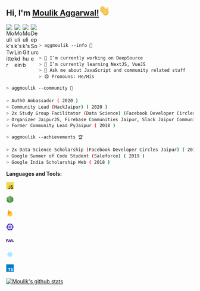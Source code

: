 ## Hi, I'm [Moulik Aggarwal!](https://www.aggmoulik.me)<img src="https://raw.githubusercontent.com/ABSphreak/ABSphreak/master/gifs/Hi.gif" width="30px">

<a href="https://twitter.com/aggmoulik">
  <img align="left" alt="Moulik's Twitter" width="22px" src="https://cdn.jsdelivr.net/npm/simple-icons@v3/icons/twitter.svg" />
</a>

<a href="https://www.linkedin.com/in/agg-moulik/">
  <img align="left" alt="Moulik's Linkdein" width="22px" src="https://cdn.jsdelivr.net/npm/simple-icons@v3/icons/linkedin.svg" />
</a>

<a href="https://github.com/aggmoulik">
  <img align="left" alt="Moulik's Github" width="22px" src="https://cdn.jsdelivr.net/npm/simple-icons@v3/icons/github.svg" />
</a>

<a href="https://deepsource.io/">
    <img align="left" alt="DeepSource" width="22px" src="https://avatars3.githubusercontent.com/u/40287229?s=200&v=4" />
</a>

<br/>
<br/>

<!-- **About Me :** -->

```bash
> aggmoulik --info 👨

> 🔭 I’m currently working on DeepSource
> 🌱 I’m currently learning NextJS, VueJS
> 💬 Ask me about JavaScript and community related stuff
> 😄 Pronouns: He/His
```


<!-- **Love For Community:** -->

```bash
> aggmoulik --community 👯

> Auth0 Ambassador ( 2020 )
> Community Lead (HackJaipur) ( 2020 )
> 2x Study Group Facilitator (Data Science) (Facebook Developer Circles Jaipur) ( 2019, 2020 )
> Organizer JaipurJS, Firebase Communities Jaipur, Slack Jaipur Community (2018 - Present)
> Former Community Lead PyJaipur ( 2018 )
```

<!-- **Achievements:** -->

```bash
> aggmoulik --achievements 🏆

> 2x Data Science Scholarship (Facebook Developer Circles Jaipur) ( 2019, 2020 )
> Google Summer of Code Student (Saleforce) ( 2019 ) 
> Google India Scholarship Web ( 2018 )
```

**Languages and Tools:**

<code><img height="20" src="https://raw.githubusercontent.com/github/explore/80688e429a7d4ef2fca1e82350fe8e3517d3494d/topics/javascript/javascript.png"></code>

<code><img height="20" src="https://raw.githubusercontent.com/github/explore/80688e429a7d4ef2fca1e82350fe8e3517d3494d/topics/nodejs/nodejs.png"></code>    

<code><img height="20" src="https://raw.githubusercontent.com/github/explore/80688e429a7d4ef2fca1e82350fe8e3517d3494d/topics/firebase/firebase.png"></code>

<code><img height="20" src="https://raw.githubusercontent.com/github/explore/80688e429a7d4ef2fca1e82350fe8e3517d3494d/topics/eslint/eslint.png"></code>

<code><img height="20" src="https://raw.githubusercontent.com/github/explore/80688e429a7d4ef2fca1e82350fe8e3517d3494d/topics/pwa/pwa.png"></code>

<code><img height="20" src="https://raw.githubusercontent.com/github/explore/80688e429a7d4ef2fca1e82350fe8e3517d3494d/topics/react/react.png"></code>

<code><img height="20" src="https://raw.githubusercontent.com/github/explore/80688e429a7d4ef2fca1e82350fe8e3517d3494d/topics/typescript/typescript.png"></code>

[![Moulik's github stats](https://github-readme-stats.vercel.app/api?username=aggmoulik&show_icons=true)](https://github.com/aggmoulik)